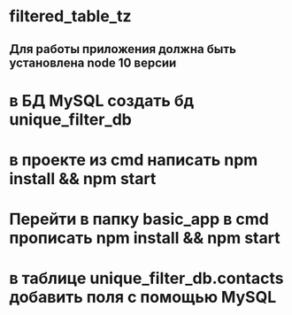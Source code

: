# filtered_table_tz

## Для работы приложения должна быть установлена node 10 версии
# в БД MySQL создать бд unique_filter_db 
# в проекте из cmd написать npm install && npm start
# Перейти в папку basic_app в cmd прописать npm install && npm start
# в таблице unique_filter_db.contacts добавить поля с помощью MySQL
